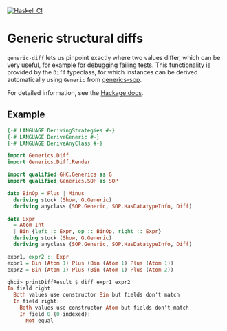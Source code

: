 [![Haskell CI](https://github.com/fpringle/generic-diff/actions/workflows/haskell.yml/badge.svg)](https://github.com/fpringle/generic-diff/actions/workflows/haskell.yml)

# Generic structural diffs

`generic-diff` lets us pinpoint exactly where two values differ, which can be very useful, for example for debugging failing tests.
This functionality is provided by the `Diff` typeclass, for which instances can be derived automatically using `Generic` from
[generics-sop](https://github.com/well-typed/generics-sop).

For detailed information, see the [Hackage docs](https://hackage.haskell.org/package/generic-diff/docs/Generics-Diff.html).

## Example

```haskell
{-# LANGUAGE DerivingStrategies #-}
{-# LANGUAGE DeriveGeneric #-}
{-# LANGUAGE DeriveAnyClass #-}

import Generics.Diff
import Generics.Diff.Render

import qualified GHC.Generics as G
import qualified Generics.SOP as SOP

data BinOp = Plus | Minus
  deriving stock (Show, G.Generic)
  deriving anyclass (SOP.Generic, SOP.HasDatatypeInfo, Diff)

data Expr
  = Atom Int
  | Bin {left :: Expr, op :: BinOp, right :: Expr}
  deriving stock (Show, G.Generic)
  deriving anyclass (SOP.Generic, SOP.HasDatatypeInfo, Diff)

expr1, expr2 :: Expr
expr1 = Bin (Atom 1) Plus (Bin (Atom 1) Plus (Atom 1))
expr2 = Bin (Atom 1) Plus (Bin (Atom 1) Plus (Atom 2))
```

```haskell
ghci> printDiffResult $ diff expr1 expr2
In field right:
  Both values use constructor Bin but fields don't match
  In field right:
    Both values use constructor Atom but fields don't match
    In field 0 (0-indexed):
      Not equal
```
